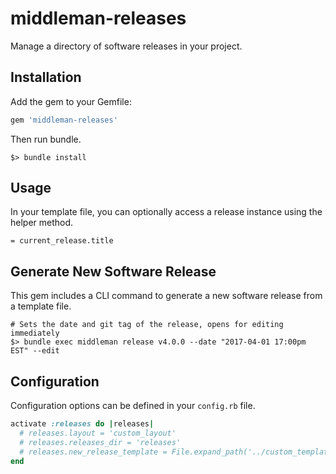 # middleman-releases

Manage a directory of software releases in your project.

## Installation

Add the gem to your Gemfile:

```ruby
gem 'middleman-releases'
```

Then run bundle.

```
$> bundle install
```

## Usage
In your template file, you can optionally access a release instance using the helper method.

```slim
= current_release.title
```

## Generate New Software Release
This gem includes a CLI command to generate a new software release from a template file.

```shell
# Sets the date and git tag of the release, opens for editing immediately
$> bundle exec middleman release v4.0.0 --date "2017-04-01 17:00pm EST" --edit
```


## Configuration
Configuration options can be defined in your `config.rb` file.

```ruby
activate :releases do |releases|
  # releases.layout = 'custom_layout'
  # releases.releases_dir = 'releases'
  # releases.new_release_template = File.expand_path('../custom_template.tt', __FILE__)
end
```
